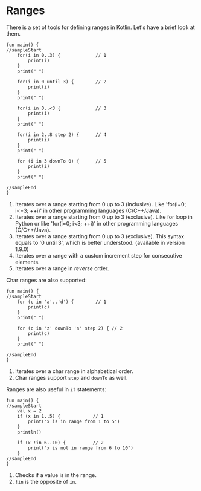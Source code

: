 # Ranges

There is a set of tools for defining ranges in Kotlin. Let's have a brief look at them.

```run-kotlin
fun main() {
//sampleStart
    for(i in 0..3) {             // 1
        print(i)
    }
    print(" ")

    for(i in 0 until 3) {        // 2
        print(i)
    }
    print(" ")

    for(i in 0..<3 {             // 3
        print(i)
    }
    print(" ")

    for(i in 2..8 step 2) {      // 4
        print(i)
    }
    print(" ")

    for (i in 3 downTo 0) {      // 5
        print(i)
    }
    print(" ")

//sampleEnd
}
```

1. Iterates over a range starting from 0 up to 3 (inclusive). Like 'for(i=0; i<=3; ++i)' in other programming languages (C/C++/Java).
2. Iterates over a range starting from 0 up to 3 (exclusive). Like for loop in Python or like 'for(i=0; i<3; ++i)' in other programming languages (C/C++/Java).
3. Iterates over a range starting from 0 up to 3 (exclusive). This syntax equals to '0 until 3', which is better understood. (available in version 1.9.0)
4. Iterates over a range with a custom increment step for consecutive elements.
5. Iterates over a range in _reverse_ order.

Char ranges are also supported: 

```run-kotlin
fun main() {
//sampleStart
    for (c in 'a'..'d') {        // 1
        print(c)
    }
    print(" ")

    for (c in 'z' downTo 's' step 2) { // 2
        print(c)
    }
    print(" ")

//sampleEnd
}
```

1. Iterates over a char range in alphabetical order.
2. Char ranges support `step` and `downTo` as well.

Ranges are also useful in `if` statements:

```run-kotlin
fun main() {
//sampleStart
    val x = 2
    if (x in 1..5) {            // 1
        print("x is in range from 1 to 5")
    }
    println()

    if (x !in 6..10) {          // 2
        print("x is not in range from 6 to 10")
    }
//sampleEnd
}
```

1. Checks if a value is in the range.
2. `!in` is the opposite of `in`.
